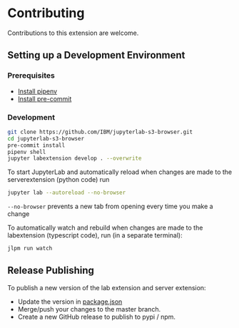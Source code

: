 # Contributing

Contributions to this extension are welcome.

## Setting up a Development Environment

### Prerequisites

- [Install pipenv](https://pipenv.pypa.io/en/latest/#install-pipenv-today)
- [Install pre-commit](https://pre-commit.com/#installation)

### Development

```bash
git clone https://github.com/IBM/jupyterlab-s3-browser.git
cd jupyterlab-s3-browser
pre-commit install
pipenv shell
jupyter labextension develop . --overwrite
```

To start JupyterLab and automatically reload when changes are made to the serverextension (python code) run

```bash
jupyter lab --autoreload --no-browser
```

`--no-browser` prevents a new tab from opening every time you make a change

To automatically watch and rebuild when changes are made to the labextension (typescript code), run (in a separate terminal):

```bash
jlpm run watch
```

## Release Publishing

To publish a new version of the lab extension and server extension:

- Update the version in [package.json](package.json)
- Merge/push your changes to the master branch.
- Create a new GitHub release to publish to pypi / npm.
